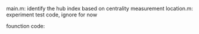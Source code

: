 main.m: identify the hub index based on centrality measurement
location.m: experiment test code, ignore for now

founction code:
